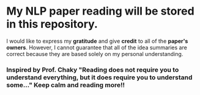 # My NLP paper reading will be stored in this repository.
I would like to express my **gratitude** and give **credit** to all of the **paper's owners**. However, I cannot guarantee that all of the idea summaries are correct because they are based solely on my personal understanding.

### Inspired by **Prof. Chaky** "Reading does not require you to understand everything, but it does require you to understand some..." Keep calm and reading more!!

